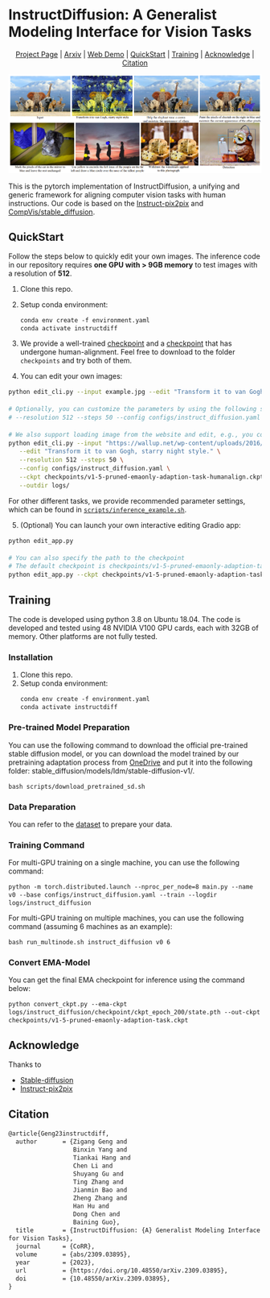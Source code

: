 # InstructDiffusion: A Generalist Modeling Interface for Vision Tasks

<p align="center">
  <a href="https://gengzigang.github.io/instructdiffusion.github.io/">Project Page</a> |
  <a href="https://arxiv.org/pdf/2309.03895.pdf">Arxiv</a> |
  <a href="https://ef7720993310b434c3.gradio.live">Web Demo</a> |
  <a href="#QuickStart">QuickStart</a> |
  <a href="#Training">Training</a> |
  <a href="#Acknowledge">Acknowledge</a> |
  <a href='#Citation'>Citation</a> 
</p>

<div align="center">
  <img src="figure/teaser.png" width="1000"/>
</div>

This is the pytorch implementation of InstructDiffusion, a unifying and generic framework for aligning computer vision tasks with human instructions. Our code is based on the [Instruct-pix2pix](https://github.com/timothybrooks/instruct-pix2pix) and [CompVis/stable_diffusion](https://github.com/CompVis/stable-diffusion).<br>

## QuickStart
Follow the steps below to quickly edit your own images. The inference code in our repository requires **one GPU with > 9GB memory** to test images with a resolution of **512**.

1. Clone this repo.
2. Setup conda environment:
   ```
   conda env create -f environment.yaml
   conda activate instructdiff
   ```
3. We provide a well-trained [checkpoint](https://mailustceducn-my.sharepoint.com/:u:/g/personal/aa397601_mail_ustc_edu_cn/EZmXduulFidIhJD73SGcbOoBNpm18CJmU4PgPTS21RM2Ow?e=KqQYpO) and a [checkpoint](https://mailustceducn-my.sharepoint.com/:u:/g/personal/aa397601_mail_ustc_edu_cn/EWlNmyeS9P1BkRg_IlXbPbwBeNMQXQTcIA0pCokyd61UWg?e=iKfRdk) that has undergone human-alignment. Feel free to download to the folder `checkpoints` and try both of them.

4. You can edit your own images:
```bash
python edit_cli.py --input example.jpg --edit "Transform it to van Gogh, starry night style."

# Optionally, you can customize the parameters by using the following syntax: 
# --resolution 512 --steps 50 --config configs/instruct_diffusion.yaml --ckpt YOUR_CHECKPOINT --cfg-text 3.5 --cfg-image 1.25

# We also support loading image from the website and edit, e.g., you could run the command like this:
python edit_cli.py --input "https://wallup.net/wp-content/uploads/2016/01/207131-animals-nature-lion.jpg" \
   --edit "Transform it to van Gogh, starry night style." \
   --resolution 512 --steps 50 \
   --config configs/instruct_diffusion.yaml \
   --ckpt checkpoints/v1-5-pruned-emaonly-adaption-task-humanalign.ckpt \
   --outdir logs/
```
For other different tasks, we provide recommended parameter settings, which can be found in [`scripts/inference_example.sh`](./scripts/inference_example.sh).

5. (Optional) You can launch your own interactive editing Gradio app:
```bash
python edit_app.py 

# You can also specify the path to the checkpoint
# The default checkpoint is checkpoints/v1-5-pruned-emaonly-adaption-task-humanalign.ckpt
python edit_app.py --ckpt checkpoints/v1-5-pruned-emaonly-adaption-task-humanalign.ckpt
```

## Training
The code is developed using python 3.8 on Ubuntu 18.04. The code is developed and tested using 48 NVIDIA V100 GPU cards, each with 32GB of memory. Other platforms are not fully tested.

### Installation
1. Clone this repo.
2. Setup conda environment:
   ```
   conda env create -f environment.yaml
   conda activate instructdiff
   ```

### Pre-trained Model Preparation
You can use the following command to download the official pre-trained stable diffusion model, or you can download the model trained by our pretraining adaptation process from [OneDrive](https://mailustceducn-my.sharepoint.com/:u:/g/personal/aa397601_mail_ustc_edu_cn/EXJSMIpFev5Nj0kuKI88U1IBZDSjegp3G8ukku0OxRRjFQ?e=QhnnB4) and put it into the following folder: stable_diffusion/models/ldm/stable-diffusion-v1/.
   ```
   bash scripts/download_pretrained_sd.sh
   ```

### Data Preparation
You can refer to the [dataset](https://github.com/cientgu/InstructDiffusion/tree/main/dataset) to prepare your data.

### Training Command
For multi-GPU training on a single machine, you can use the following command:
   ```
   python -m torch.distributed.launch --nproc_per_node=8 main.py --name v0 --base configs/instruct_diffusion.yaml --train --logdir logs/instruct_diffusion
   ```

For multi-GPU training on multiple machines, you can use the following command (assuming 6 machines as an example):
   ```
   bash run_multinode.sh instruct_diffusion v0 6
   ```

### Convert EMA-Model
You can get the final EMA checkpoint for inference using the command below:
   ```
   python convert_ckpt.py --ema-ckpt logs/instruct_diffusion/checkpoint/ckpt_epoch_200/state.pth --out-ckpt checkpoints/v1-5-pruned-emaonly-adaption-task.ckpt
   ```

## Acknowledge

Thanks to 
- [Stable-diffusion](https://github.com/CompVis/stable-diffusion)
- [Instruct-pix2pix](https://github.com/timothybrooks/instruct-pix2pix)

## Citation

```
@article{Geng23instructdiff,
  author       = {Zigang Geng and
                  Binxin Yang and
                  Tiankai Hang and
                  Chen Li and
                  Shuyang Gu and
                  Ting Zhang and
                  Jianmin Bao and
                  Zheng Zhang and
                  Han Hu and
                  Dong Chen and
                  Baining Guo},
  title        = {InstructDiffusion: {A} Generalist Modeling Interface for Vision Tasks},
  journal      = {CoRR},
  volume       = {abs/2309.03895},
  year         = {2023},
  url          = {https://doi.org/10.48550/arXiv.2309.03895},
  doi          = {10.48550/arXiv.2309.03895},
}
```
